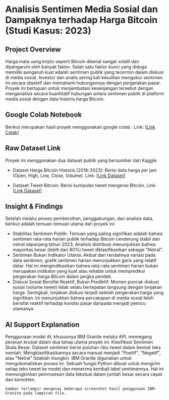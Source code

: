 # Analisis Sentimen Media Sosial dan Dampaknya terhadap Harga Bitcoin (Studi Kasus: 2023)

## Project Overview
Harga mata uang kripto seperti Bitcoin dikenal sangat volatil dan dipengaruhi oleh banyak faktor. Salah satu faktor kunci yang diduga memiliki pengaruh kuat adalah sentimen publik yang tecermin dalam diskusi di media sosial. Investor dan analis sering kali kesulitan mengukur sentimen ini secara objektif dan memahami hubungannya dengan pergerakan pasar. Proyek ini bertujuan untuk menjembatani kesenjangan tersebut dengan menganalisis secara kuantitatif hubungan antara sentimen publik di platform media sosial dengan data historis harga Bitcoin.

## Google Colab Notebook
Berikut merupakan hasil proyek menggunakan google colab : 
Link: [[Link Colab](https://colab.research.google.com/drive/1FoxjJXftx9rSZnNokrFBBSGno9_yi8es?usp=sharing)]

## Raw Dataset Link
Proyek ini menggunakan dua dataset publik yang bersumber dari Kaggle.
- Dataset Harga Bitcoin Historis (2018-2023): Berisi data harga per jam (Open, High, Low, Close, Volume).
  Link: [[Link Dataset](https://www.kaggle.com/datasets/novandraanugrah/bitcoin-historical-datasets-2018-2024)]
    
- Dataset Tweet Bitcoin: Berisi kumpulan tweet mengenai Bitcoin.
  Link: [[Link Dataset](https://www.kaggle.com/datasets/kaushiksuresh147/bitcoin-tweets/data)]

## Insight & Findings
Setelah melalui proses pembersihan, penggabungan, dan analisis data, berikut adalah temuan-temuan utama dari proyek ini:
- Stabilitas Sentimen Publik: Temuan yang paling signifikan adalah bahwa sentimen rata-rata harian publik terhadap Bitcoin cenderung stabil dan netral sepanjang tahun 2023. Analisis distribusi menunjukkan bahwa mayoritas besar (lebih dari 80%) tweet diklasifikasikan sebagai "Netral".
- Sentimen Bukan Indikator Utama: Akibat dari rendahnya variasi pada data sentimen, grafik sentimen harian menunjukkan garis yang relatif datar. Hal ini mengindikasikan bahwa rata-rata sentimen harian bukan merupakan indikator yang kuat atau reliable untuk memprediksi pergerakan harga Bitcoin dalam jangka pendek.
- Diskusi Sosial Bersifat Reaktif, Bukan Prediktif: Momen puncak diskusi sosial (volume tweet) tidak selalu bertepatan langsung dengan lonjakan harga. Seringkali, lonjakan diskusi terjadi setelah pergerakan harga yang signifikan. Ini menunjukkan bahwa percakapan di media sosial lebih bersifat reaktif terhadap kondisi pasar daripada menjadi pemicu utamanya.

## AI Support Explanation
Penggunaan model AI, khususnya IBM Granite melalui API, memegang peranan krusial dalam dua tahap utama proyek ini:
    Klasifikasi Sentimen Skala Besar: Dataset sentimen berisi puluhan ribu tweet dalam bentuk teks mentah. Mengklasifikasikannya secara manual menjadi "Positif", "Negatif", atau "Netral" tidaklah mungkin. IBM Granite digunakan untuk mengotomatiskan proses ini. Sebuah fungsi Python dibuat untuk mengirim setiap teks tweet ke model dan menerima kembali label sentimennya. Hal ini memungkinkan pemrosesan data tekstual dalam jumlah besar secara cepat dan konsisten.
    
    Gambar terlampir mengenai beberapa screenshot hasil penggunaan IBM-Granite pada lampiran file.
